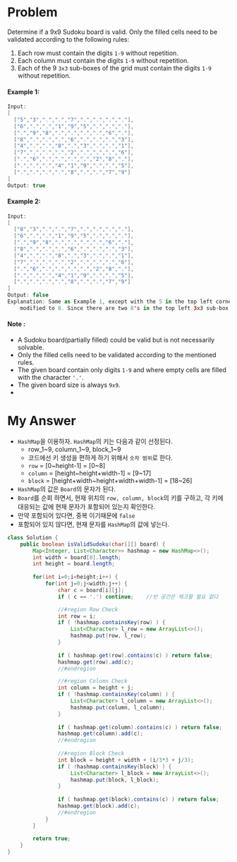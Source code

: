 # Problem

Determine if a 9x9 Sudoku board is valid. Only the filled cells need to be validated according to the following rules:

1. Each row must contain the digits `1-9` without repetition.
2. Each column must contain the digits `1-9` without repetition.
3. Each of the 9 `3x3` sub-boxes of the grid must contain the digits `1-9` without repetition.

#### Example 1:

```swift
Input:
[
  ["5","3",".",".","7",".",".",".","."],
  ["6",".",".","1","9","5",".",".","."],
  [".","9","8",".",".",".",".","6","."],
  ["8",".",".",".","6",".",".",".","3"],
  ["4",".",".","8",".","3",".",".","1"],
  ["7",".",".",".","2",".",".",".","6"],
  [".","6",".",".",".",".","2","8","."],
  [".",".",".","4","1","9",".",".","5"],
  [".",".",".",".","8",".",".","7","9"]
]
Output: true
```

#### Example 2:

```swift
Input:
[
  ["8","3",".",".","7",".",".",".","."],
  ["6",".",".","1","9","5",".",".","."],
  [".","9","8",".",".",".",".","6","."],
  ["8",".",".",".","6",".",".",".","3"],
  ["4",".",".","8",".","3",".",".","1"],
  ["7",".",".",".","2",".",".",".","6"],
  [".","6",".",".",".",".","2","8","."],
  [".",".",".","4","1","9",".",".","5"],
  [".",".",".",".","8",".",".","7","9"]
]
Output: false
Explanation: Same as Example 1, except with the 5 in the top left corner being 
    modified to 8. Since there are two 8's in the top left 3x3 sub-box, it is invalid.
```

#### Note :

* A Sudoku board(partially filled) could be valid but is not necessarily solvable.
* Only the filled cells need to be validated according to the mentioned rules.
* The given board contain only digits `1-9` and where empty cells are filled with the character `'.'`.
* The given board size is always `9x9`.
* 

# My Answer

* `HashMap`을 이용하자. `HashMap`의 키는 다음과 같이 선정된다.
  * row_1~9, column_1~9, block_1~9
  * 코드에선 키 생성을 편하게 하기 위해서 `숫자 범위`로 한다.
  * `row` = [0~height-1] = [0~8]
  * `column` = [height~height+width-1] = [9~17]
  * `block` = [height+width~height+width+width-1] = [18~26]
* `HashMap`의 값은 `Board`의 문자가 된다.
* `Board`를 순회 하면서, 현재 위치의 `row, column, block`의 키를 구하고, 각 키에 대응되는 값에 현재 문자가 포함되어 있는지 확인한다.
* 만약 포함되어 있다면, 중복 이기때문에 `false`
* 포함되어 있지 않다면, 현재 문자를 `HashMap`의 값에 넣는다.

```java
class Solution {
    public boolean isValidSudoku(char[][] board) {
        Map<Integer, List<Character>> hashmap = new HashMap<>();        
        int width = board[0].length;
        int height = board.length;
        
        for(int i=0;i<height;i++) {
            for(int j=0;j<width;j++) {
                char c = board[i][j];
                if ( c == '.') continue;    //빈 공간은 체크할 필요 없다

                //#region Row Check
                int row = i;                                
                if ( !hashmap.containsKey(row) ) {
                    List<Character> l_row = new ArrayList<>();
                    hashmap.put(row, l_row);
                }
                
                if ( hashmap.get(row).contains(c) ) return false;
                hashmap.get(row).add(c);
                //#endregion

                //#region Column Check
                int column = height + j;                
                if ( !hashmap.containsKey(column) ) {
                    List<Character> l_column = new ArrayList<>();
                    hashmap.put(column, l_column);
                }
                
                if ( hashmap.get(column).contains(c) ) return false;
                hashmap.get(column).add(c);
                //#endregion
                
                //#region Block Check
                int block = height + width + (i/3*3 + j/3);
                if ( !hashmap.containsKey(block) ) {
                    List<Character> l_block = new ArrayList<>();
                    hashmap.put(block, l_block);
                }
                
                if ( hashmap.get(block).contains(c) ) return false;
                hashmap.get(block).add(c);
                //#endregion
            }
        }
            
        return true;
    }
}
```

